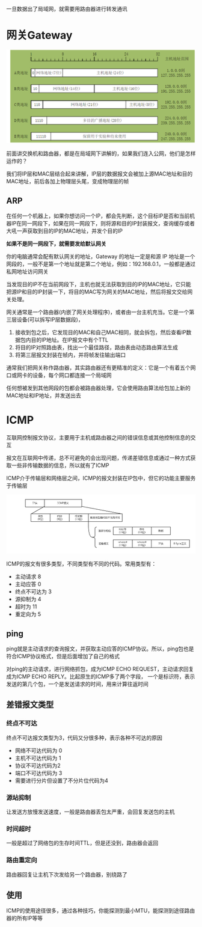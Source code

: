 一旦数据出了局域网，就需要用路由器进行转发通讯

# 网关Gateway
![](img/7.jpg)

前面讲交换机和路由器，都是在局域网下讲解的，如果我们连入公网，他们是怎样运作的？

我们将IP层和MAC层结合起来讲解，IP层的数据报文会被加上源MAC地址和目的MAC地址，前后各加上物理层头尾，变成物理层的帧

## ARP

在任何一个机器上，如果你想访问一个IP，都会先判断，这个目标IP是否和当前机器IP在同一网段下，如果在同一网段下，则将源和目的IP封装报文，查询缓存或者大吼一声获取到目的IP的MAC地址，并发个目的IP

**如果不是同一网段下，就需要发给默认网关**

你的电脑通常会配有默认网关的地址，Gateway 的地址一定是和源 IP 地址是一个网段的，一般不是第一个地址就是第二个地址，例如：192.168.0.1，一般都是通过私网地址访问网关

当发现目的IP不在当前网段下，主机也就无法获取到目的IP的MAC地址，它只能把源IP和目的IP封装一下，将目的MAC写为网关的MAC地址，然后将报文交给网关处理。

网关通常是一个路由器(内嵌了网关处理程序)，或者由一台主机充当。它是一个第三层设备(可以拆写IP层数据段)，
1. 接收到包之后，它发现目的MAC和自己MAC相同，就会拆包，然后查看IP数据包内目的IP地址。在IP报文中有个TTL
2. 将目的IP对照路由表，找出一个最佳路径，路由表由动态路由算法生成
3. 将第三层报文封装在帧内，并将帧发往输出端口

通常我们把网关称作路由器，其实路由器还有更精准的定义：它是一个有着五个网口或网卡的设备，每个网口都连接一个局域网

任何想被发到其他网段的包都会被路由器处理，它会使用路由算法给包加上新的MAC地址和IP地址，并发送出去



# ICMP
互联网控制报文协议，主要用于主机或路由器之间的错误信息或其他控制信息的交互

报文在互联网中传递，总不可避免的会出现问题，传递差错信息或通过一种方式获取一些非传输数据的信息，所以就有了ICMP

ICMP介于传输层和网络层之间，ICMP的报文封装在IP包中，但它的功能主要服务于传输层

![](img/5.jpg)

ICMP的报文有很多类型，不同类型有不同的代码。常用类型有：

- 主动请求 8 
- 主动应答 0
- 终点不可达为 3
- 源抑制为 4
- 超时为 11
- 重定向为 5

## ping

ping就是主动请求的查询报文，并获取主动应答的ICMP协议。所以，ping包也是符合ICMP协议格式，但是后面增加了自己的格式

对ping的主动请求，进行网络抓包，成为ICMP ECHO REQUEST，主动请求回复成为ICMP ECHO REPLY。比起原生的ICMP多了两个字段，
一个是标识符，表示发送的第几个包，一个是发送请求的时间，用来计算往返时间

## 差错报文类型

### 终点不可达
终点不可达报文类型为3，代码又分很多种，表示各种不可达的原因

- 网络不可达代码为 0
- 主机不可达代码为 1
- 协议不可达代码为2
- 端口不可达代码为 3
- 需要进行分片但设置了不分片位代码为4


### 源站抑制
让发送方放慢发送速度，一般是路由器丢包太严重，会回复发送包的主机

### 时间超时
一般是超过了网络包的生存时间TTL，但是还没到，路由器会返回

### 路由重定向
路由器回复让主机下次发给另一个路由器，别绕路了

## 使用
ICMP的使用途径很多，通过各种技巧，你能探测到最小MTU，能探测到途径路由器的所有IP等等
